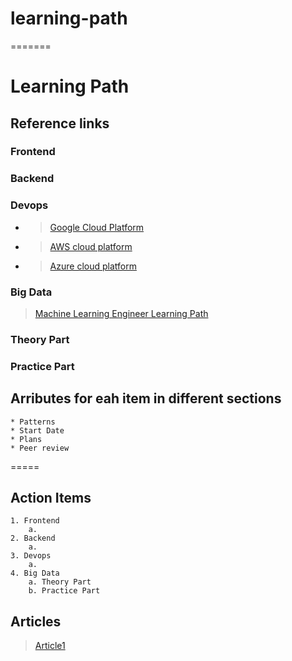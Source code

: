 # learning-path
=======
# Learning Path

## Reference links
### Frontend

### Backend

### Devops
- >  [Google Cloud Platform](https://learndigital.withgoogle.com/digitalgarage)
- >  [AWS cloud platform](https://www.aws.training)
- >  [Azure cloud platform](https://docs.microsoft.com/en-us/learn/azure/)
### Big Data
>  [Machine Learning Engineer Learning Path](https://medium.com/machine-learning-world/learning-path-for-machine-learning-engineer-a7d5dc9de4a4)
### Theory Part

### Practice Part

## Arributes for eah item in different sections
    * Patterns
    * Start Date
    * Plans
    * Peer review
    

=====
## Action Items
    1. Frontend 
        a. 
    2. Backend
        a.
    3. Devops
        a. 
    4. Big Data
        a. Theory Part
        b. Practice Part

## Articles
> [Article1]()